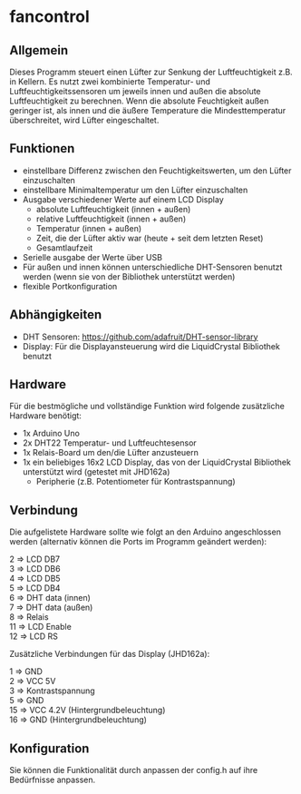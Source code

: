 # fancontrol
## Allgemein
Dieses Programm steuert einen Lüfter zur Senkung der Luftfeuchtigkeit
z.B. in Kellern.
Es nutzt zwei kombinierte Temperatur- und Luftfeuchtigkeitssensoren um jeweils
innen und außen die absolute Luftfeuchtigkeit zu berechnen.
Wenn die absolute Feuchtigkeit außen geringer ist, als innen und
die äußere Temperature die Mindesttemperatur überschreitet,
wird Lüfter eingeschaltet.

## Funktionen
* einstellbare Differenz zwischen den Feuchtigkeitswerten, um den Lüfter einzuschalten
* einstellbare Minimaltemperatur um den Lüfter einzuschalten
* Ausgabe verschiedener Werte auf einem LCD Display
    * absolute Luftfeuchtigkeit (innen + außen)
    * relative Luftfeuchtigkeit (innen + außen)
    * Temperatur (innen + außen)
    * Zeit, die der Lüfter aktiv war (heute + seit dem letzten Reset)
    * Gesamtlaufzeit
* Serielle ausgabe der Werte über USB
* Für außen und innen können unterschiedliche DHT-Sensoren benutzt werden
(wenn sie von der Bibliothek unterstützt werden)
* flexible Portkonfiguration

## Abhängigkeiten
* DHT Sensoren: https://github.com/adafruit/DHT-sensor-library
* Display: Für die Displayansteuerung wird die LiquidCrystal Bibliothek benutzt

## Hardware
Für die bestmögliche und vollständige Funktion wird folgende
zusätzliche Hardware benötigt:
* 1x Arduino Uno
* 2x DHT22 Temperatur- und Luftfeuchtesensor
* 1x Relais-Board um den/die Lüfter anzusteuern
* 1x ein beliebiges 16x2 LCD Display, das von der LiquidCrystal Bibliothek
unterstützt wird (getestet mit JHD162a)
    * Peripherie (z.B. Potentiometer für Kontrastspannung)

## Verbindung
Die aufgelistete Hardware sollte wie folgt an den Arduino angeschlossen werden
(alternativ können die Ports im Programm geändert werden):

2  => LCD DB7  
3  => LCD DB6  
4  => LCD DB5  
5  => LCD DB4  
6  => DHT data (innen)  
7  => DHT data (außen)  
8  => Relais  
11 => LCD Enable  
12 => LCD RS

Zusätzliche Verbindungen für das Display (JHD162a):

1  => GND  
2  => VCC 5V  
3  => Kontrastspannung  
5  => GND  
15 => VCC 4.2V (Hintergrundbeleuchtung)  
16 => GND (Hintergrundbeleuchtung)

## Konfiguration
Sie können die Funktionalität durch anpassen der config.h auf ihre Bedürfnisse
anpassen.

